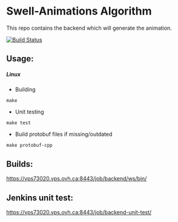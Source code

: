 # Swell-Animations Algorithm
This repo contains the backend which will generate the animation.

[![Build Status](http://vps73020.vps.ovh.ca:8080/job/backend/badge/icon)](http://vps73020.vps.ovh.ca:8080/job/backend/)

## Usage:
##### Linux
* Building
```
make
```
* Unit testing 
```
make test
```
* Build protobuf files if missing/outdated
```
make protobuf-cpp
```

## Builds:
https://vps73020.vps.ovh.ca:8443/job/backend/ws/bin/

## Jenkins unit test:
https://vps73020.vps.ovh.ca:8443/job/backend-unit-test/
